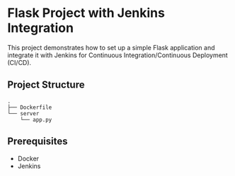 # Flask Project with Jenkins Integration

This project demonstrates how to set up a simple Flask application and integrate it with Jenkins for Continuous Integration/Continuous Deployment (CI/CD).

## Project Structure

```
.
├── Dockerfile
└── server
    └── app.py
```

## Prerequisites

- Docker
- Jenkins

